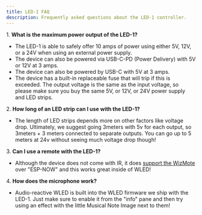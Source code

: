 ```yaml
---
title: LED-1 FAQ
description: Frequently asked questions about the LED-1 controller.
---
```

1\. **What is the maximum power output of the LED-1?**

* The LED-1 is able to safely offer 10 amps of power using either 5V, 12V, or a 24V when using an external power supply.
* The device can also be powered via USB-C-PD (Power Delivery) with 5V or 12V at 3 amps.
* The device can also be powered by USB-C with 5V at 3 amps.
* The device has a built-in replaceable fuse that will trip if this is exceeded. The output voltage is the same as the input voltage, so please make sure you buy the same 5V, or 12V, or 24V power supply and LED strips.

2\. **How long of an LED strip can I use with the LED-1?**

* The length of LED strips depends more on other factors like voltage drop. Ultimately, we suggest going 3meters with 5v for each output, so 3meters + 3 meters connected to separate outputs. You can go up to 5 meters at 24v without seeing much voltage drop though!

3\. **Can I use a remote with the LED-1?**

* Although the device does not come with IR, it does <a href="https://www.amazon.com/dp/B091TGDS6F" target="_blank" rel="noreferrer nofollow noopener">support the WizMote</a> over "ESP-NOW" and this works great inside of WLED!

4\. **How does the microphone work?**

* Audio-reactive WLED is built into the WLED firmware we ship with the LED-1. Just make sure to enable it from the "info" pane and then try using an effect with the little Musical Note Image next to them!